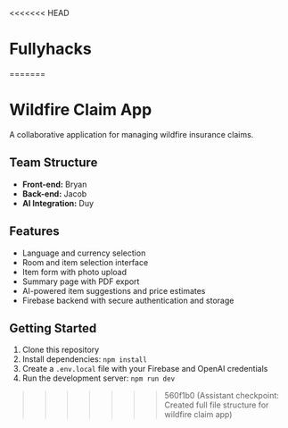 <<<<<<< HEAD
# Fullyhacks
=======

# Wildfire Claim App

A collaborative application for managing wildfire insurance claims.

## Team Structure

- **Front-end:** Bryan
- **Back-end:** Jacob
- **AI Integration:** Duy

## Features

- Language and currency selection
- Room and item selection interface
- Item form with photo upload
- Summary page with PDF export
- AI-powered item suggestions and price estimates
- Firebase backend with secure authentication and storage

## Getting Started

1. Clone this repository
2. Install dependencies: `npm install`
3. Create a `.env.local` file with your Firebase and OpenAI credentials
4. Run the development server: `npm run dev`
>>>>>>> 560f1b0 (Assistant checkpoint: Created full file structure for wildfire claim app)
